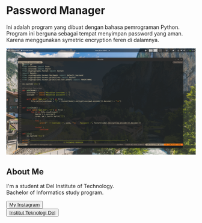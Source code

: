 # Password Manager

Ini adalah program yang dibuat dengan bahasa pemrograman Python. Program ini berguna sebagai tempat menyimpan password yang aman. Karena menggunakan symetric encryption feren di dalamnya.

![screenshot](gambar.png)

## <b>About Me</b>

I'm a student at Del Institute of Technology. <br>
Bachelor of Informatics study program. <br>

<button><a href="https://www.instagram.com/gabrielhtg77/">My Instagram</a></button>
<br>
<button><a href="https://www.del.ac.id/">Institut Teknologi Del</a></button>
